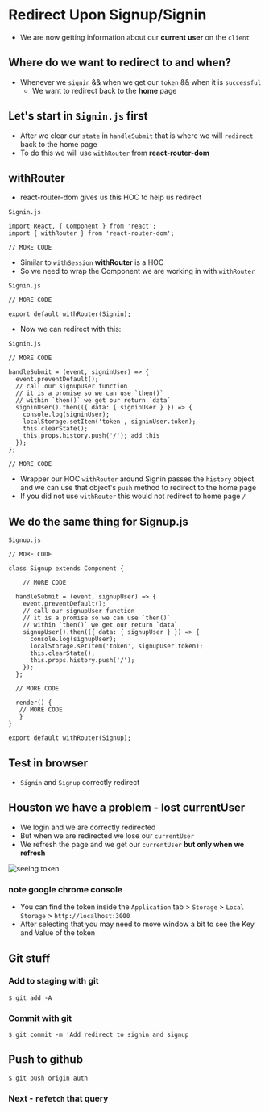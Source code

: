 # Redirect Upon Signup/Signin
* We are now getting information about our **current user** on the `client`

## Where do we want to redirect to and when?
* Whenever we `signin` && when we get our `token` && when it is `successful`
    - We want to redirect back to the **home** page

## Let's start in `Signin.js` first
* After we clear our `state` in `handleSubmit` that is where we will `redirect` back to the home page
* To do this we will use `withRouter` from **react-router-dom**

## withRouter
* react-router-dom gives us this HOC to help us redirect

`Signin.js`

```
import React, { Component } from 'react';
import { withRouter } from 'react-router-dom';

// MORE CODE
```

* Similar to `withSession` **withRouter** is a HOC
* So we need to wrap the Component we are working in with `withRouter`

`Signin.js`

```
// MORE CODE

export default withRouter(Signin);
```

* Now we can redirect with this:

`Signin.js`

```
// MORE CODE

handleSubmit = (event, signinUser) => {
  event.preventDefault();
  // call our signupUser function
  // it is a promise so we can use `then()`
  // within `then()` we get our return `data`
  signinUser().then(({ data: { signinUser } }) => {
    console.log(signinUser);
    localStorage.setItem('token', signinUser.token);
    this.clearState();
    this.props.history.push('/'); add this
  });
};

// MORE CODE
```

* Wrapper our HOC `withRouter` around Signin passes the `history` object and we can use that object's `push` method to redirect to the home page
* If you did not use `withRouter` this would not redirect to home page `/`

## We do the same thing for Signup.js
`Signup.js`

```
// MORE CODE

class Signup extends Component {

    // MORE CODE

  handleSubmit = (event, signupUser) => {
    event.preventDefault();
    // call our signupUser function
    // it is a promise so we can use `then()`
    // within `then()` we get our return `data`
    signupUser().then(({ data: { signupUser } }) => {
      console.log(signupUser);
      localStorage.setItem('token', signupUser.token);
      this.clearState();
      this.props.history.push('/');
    });
  };

  // MORE CODE

  render() {
   // MORE CODE
   }
}

export default withRouter(Signup);
```

## Test in browser
* `Signin` and `Signup` correctly redirect

## Houston we have a problem - lost currentUser
* We login and we are correctly redirected
* But when we are redirected we lose our `currentUser`
* We refresh the page and we get our `currentUser` **but only when we refresh**

![seeing token](https://i.imgur.com/CT1nAAJ.png)

### **note** google chrome console
* You can find the token inside the `Application` tab > `Storage` > `Local Storage` > `http://localhost:3000`
* After selecting that you may need to move window a bit to see the Key and Value of the token

## Git stuff

### Add to staging with git
`$ git add -A`

### Commit with git
`$ git commit -m 'Add redirect to signin and signup`

## Push to github
`$ git push origin auth`

### Next - `refetch` that query
